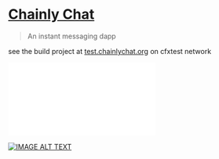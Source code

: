# [Chainly Chat]("https://test.chainlychat.org")

> An instant messaging dapp

see the build project at [test.chainlychat.org](https://test.chainlychat.org) on cfxtest network

<iframe src="//player.bilibili.com/player.html?aid=303121270&bvid=BV15P411H7pD&cid=834696856&page=1" scrolling="no" border="0" frameborder="no" framespacing="0" allowfullscreen="true"> </iframe>

[![IMAGE ALT TEXT]()](player.bilibili.com/player.html?aid=303121270&bvid=BV15P411H7pD&cid=834696856&page=1)
